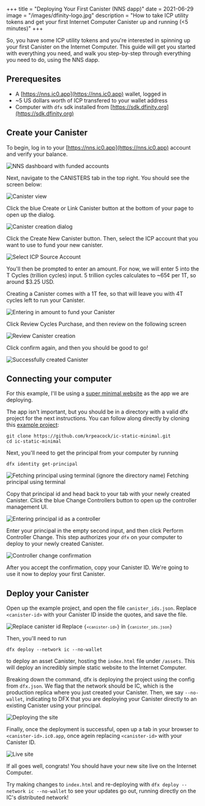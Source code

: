 +++
title = "Deploying Your First Canister (NNS dapp)"
date = 2021-06-29
image = "/images/dfinity-logo.jpg"
description = "How to take ICP utility tokens and get your first Internet Computer Canister up and running (<5 minutes)"
+++

So, you have some ICP utility tokens and you're interested in spinning up your first Canister on the Internet Computer. This guide will get you started with everything you need, and walk you step-by-step through everything you need to do, using the NNS dapp.

## Prerequesites

- A [https://nns.ic0.app](https://nns.ic0.app) wallet, logged in
- ~5 US dollars worth of ICP transfered to your wallet address
- Computer with `dfx` sdk installed from [https://sdk.dfinity.org](https://sdk.dfinity.org)

## Create your Canister

To begin, log in to your [https://nns.ic0.app](https://nns.ic0.app) account and verify your balance.

![NNS dashboard with funded accounts](/nns-accounts.png)

Next, navigate to the CANISTERS tab in the top right. You should see the screen below:

![Canister view](/canister-view.png)

Click the blue Create or Link Canister button at the bottom of your page to open up the dialog.

![Canister creation dialog](/create-new-canister.png)

Click the Create New Canister button. Then, select the ICP account that you want to use to fund your new canister.

![Select ICP Source Account](/select-source.png)
</BlogImage>

You'll then be prompted to enter an amount. For now, we will enter 5 into the T Cycles (trillion cycles) input. 5 trillion cycles calculates to ~65¢ per 1T, so around $3.25 USD.

Creating a Canister comes with a 1T fee, so that will leave you with 4T cycles left to run your Canister.

![Entering in amount to fund your Canister](/enter-amount.png)

Click Review Cycles Purchase, and then review on the following screen

![Review Canister creation](/review-canister-creation.png)

Click confirm again, and then you should be good to go!

![Successfully created Canister](/canister-created.png)

## Connecting your computer

For this example, I'll be using a [super minimal website](https://px4js-kiaaa-aaaah-aacqq-cai.ic0.app) as the app we are deploying.

The app isn't important, but you should be in a directory with a valid dfx project for the next instructions. You can follow along directly by cloning this [example project](https://github.com/krpeacock/ic-static-minimal):

```shell-session
git clone https://github.com/krpeacock/ic-static-minimal.git
cd ic-static-minimal
```

Next, you'll need to get the principal from your computer by running

```shell-session
dfx identity get-principal
```

![Fetching principal using terminal (ignore the directory name)](/get-principal.png)
Fetching principal using terminal

Copy that principal id and head back to your tab with your newly created Canister. Click the blue Change Controllers button to open up the controller management UI.

![Entering principal id as a controller](/add-controller.png)

Enter your principal in the empty second input, and then click Perform Controller Change. This step authorizes your `dfx` on your computer to deploy to your newly created Canister.

![Controller change confirmation](/confirm-controller.png)

After you accept the confirmation, copy your Canister ID. We're going to use it now to deploy your first Canister.

## Deploy your Canister

Open up the example project, and open the file `canister_ids.json`. Replace `<canister-id>` with your Canister ID inside the quotes, and save the file.

![Replace canister id](/replace-canister-id.png)
Replace <code>{`<canister-id>`}</code> in <code>{`canister_ids.json`}</code>

Then, you'll need to run

```shell-session
dfx deploy --network ic --no-wallet
```

to deploy an asset Canister, hosting the `index.html` file under `/assets`. This will deploy an incredibly simple static website to the Internet Computer.

Breaking down the command, dfx is deploying the project using the config from `dfx.json`. We flag that the network should be IC, which is the production replica where you just created your Canister. Then, we say `--no-wallet`, indicating to DFX that you are deploying your Canister directly to an existing Canister using your principal.

![Deploying the site](/deploy-example-site.png)

Finally, once the deployment is successful, open up a tab in your browser to `<canister-id>.ic0.app`, once agein replacing `<canister-id>` with your Canister ID.

![Live site](/live-site.png)

If all goes well, congrats! You should have your new site live on the Internet Computer.

Try making changes to `index.html` and re-deploying with `dfx deploy --network ic --no-wallet` to see your updates go out, running directly on the IC's distributed network!
